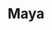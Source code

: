 ---
title: "Maya"
layout: programing
permalink: /programing/python/maya/
taxonomy: programing
author_profile: true
sidebar_main: true
sidebar:
    nav: "sidebar"
---
